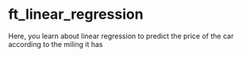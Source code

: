 # ft_linear_regression
Here, you learn about linear regression to predict the price of the car according to the miling it has
